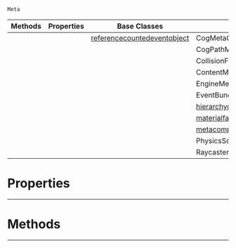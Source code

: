  `Meta`

|Methods|Properties|Base Classes|Derived Classes|
|---|---|---|---|
| | |[referencecountedeventobject](https://github.com/ZilchEngine/ZilchDocs/blob/master/code_reference/class_reference/referencecountedeventobject.md)|CogMetaComposition|
| | | |CogPathMetaComposition|
| | | |CollisionFilterMetaComposition|
| | | |ContentMetaComposition|
| | | |EngineMetaComposition|
| | | |EventBundleMetaComposition|
| | | |[hierarchycomposition](https://github.com/ZilchEngine/ZilchDocs/blob/master/code_reference/class_reference/hierarchycomposition.md)|
| | | |[materialfactory](https://github.com/ZilchEngine/ZilchDocs/blob/master/code_reference/class_reference/materialfactory.md)|
| | | |[metacompositionwrapper](https://github.com/ZilchEngine/ZilchDocs/blob/master/code_reference/class_reference/metacompositionwrapper.md)|
| | | |PhysicsSolverConfigMetaComposition|
| | | |RaycasterMetaComposition|


 #  Properties


---  
 #  Methods


---  
 

 